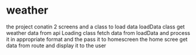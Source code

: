 # weather
the project conatin 2 screens and a class to load data
loadData class get weather data from api 
Loading class fetch data from loadData and process it in appropriate format and the pass it to homescreen
the home scree get data from route and display it to the user

